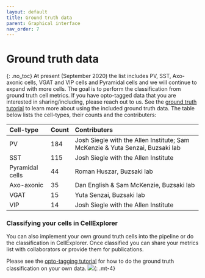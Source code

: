 ```yaml
---
layout: default
title: Ground truth data
parent: Graphical interface
nav_order: 7
---
```

# Ground truth data
{: .no_toc}
At present (September 2020) the list includes PV, SST, Axo-axonic cells, VGAT and VIP cells and Pyramidal cells and we will continue to expand with more cells. The goal is to perform the classification from ground truth cell metrics. If you have opto-tagged data that you are interested in sharing/including, please reach out to us. See the [ground truth tutorial]({{"/tutorials/ground-truth-tutorial/"|absolute_url}}) to learn more about using the included ground truth data. The table below lists the cell-types, their counts and the contributers:

| Cell-type  | Count | Contributers |
|:-----------|:------|:------|
| PV         | 184   | Josh Siegle with the Allen Institute; Sam McKenzie & Yuta Senzai, Buzsaki lab |
| SST        | 115   | Josh Siegle with the Allen Institute |
| Pyramidal cells | 44 | Roman Huszar, Buzsaki lab |
| Axo-axonic | 35    | Dan English & Sam McKenzie, Buzsaki lab |
| VGAT       | 15    | Yuta Senzai, Buzsaki lab |
| VIP        | 14    | Josh Siegle with the Allen Institute |


### Classifying your cells in CellExplorer
You can also implement your own ground truth cells into the pipeline or do the classification in CellExplorer. Once classified you can share your metrics list with collaborators or provide them for publications.

Please see the [opto-tagging tutorial]({{"/tutorials/optotagging-tutorial/"|absolute_url}}) for how to do the ground truth classification on your own data.
![](https://buzsakilab.com/wp/wp-content/uploads/2020/11/groundTruth_CellExplorerPlot.png){: .mt-4}
